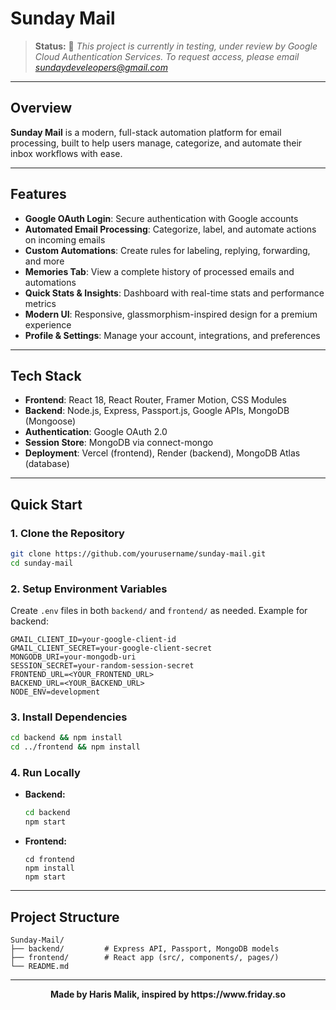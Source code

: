 # Sunday Mail

> **Status:** 🚧 _This project is currently in testing, under review by Google Cloud Authentication Services. To request access, please email [sundaydeveleopers@gmail.com](mailto:sundaydeveleopers@gmail.com)_

---

## Overview

**Sunday Mail** is a modern, full-stack automation platform for email processing, built to help users manage, categorize, and automate their inbox workflows with ease.

---

## Features

- **Google OAuth Login**: Secure authentication with Google accounts
- **Automated Email Processing**: Categorize, label, and automate actions on incoming emails
- **Custom Automations**: Create rules for labeling, replying, forwarding, and more
- **Memories Tab**: View a complete history of processed emails and automations
- **Quick Stats & Insights**: Dashboard with real-time stats and performance metrics
- **Modern UI**: Responsive, glassmorphism-inspired design for a premium experience
- **Profile & Settings**: Manage your account, integrations, and preferences

---

## Tech Stack

- **Frontend**: React 18, React Router, Framer Motion, CSS Modules
- **Backend**: Node.js, Express, Passport.js, Google APIs, MongoDB (Mongoose)
- **Authentication**: Google OAuth 2.0
- **Session Store**: MongoDB via connect-mongo
- **Deployment**: Vercel (frontend), Render (backend), MongoDB Atlas (database)

---

## Quick Start

### 1. Clone the Repository
```bash
git clone https://github.com/yourusername/sunday-mail.git
cd sunday-mail
```

### 2. Setup Environment Variables
Create `.env` files in both `backend/` and `frontend/` as needed. Example for backend:
```env
GMAIL_CLIENT_ID=your-google-client-id
GMAIL_CLIENT_SECRET=your-google-client-secret
MONGODB_URI=your-mongodb-uri
SESSION_SECRET=your-random-session-secret
FRONTEND_URL=<YOUR_FRONTEND_URL>
BACKEND_URL=<YOUR_BACKEND_URL>
NODE_ENV=development
```

### 3. Install Dependencies
```bash
cd backend && npm install
cd ../frontend && npm install
```

### 4. Run Locally
- **Backend:**
  ```bash
  cd backend
  npm start
  ```
- **Frontend:**
  ```
  cd frontend
  npm install
  npm start
  ```


---

## Project Structure

```
Sunday-Mail/
├── backend/         # Express API, Passport, MongoDB models
├── frontend/        # React app (src/, components/, pages/)
└── README.md
```

---

<p align="center"><b>Made by Haris Malik, inspired by https://www.friday.so</b></p>
